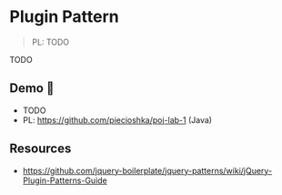 # Plugin Pattern

> PL: TODO

TODO

## Demo 🎉

* TODO
* PL: <https://github.com/piecioshka/poj-lab-1> (Java)

## Resources

* <https://github.com/jquery-boilerplate/jquery-patterns/wiki/jQuery-Plugin-Patterns-Guide>
